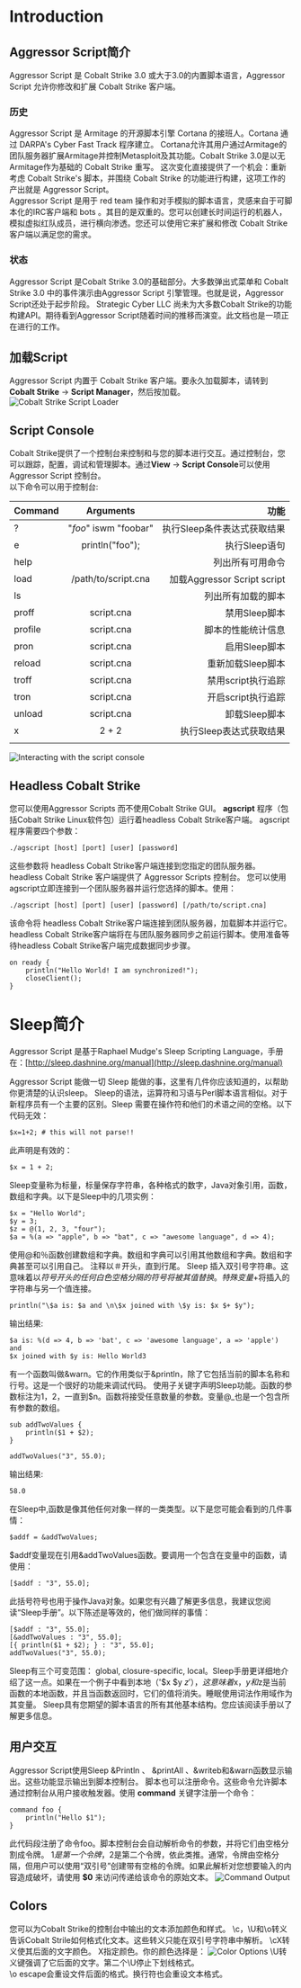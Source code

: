 Introduction
===
## Aggressor Script简介
Aggressor Script 是 Cobalt Strike 3.0 或大于3.0的内置脚本语言，Aggressor Script 允许你修改和扩展 Cobalt Strike 客户端。  
### 历史
Aggressor Script 是 Armitage 的开源脚本引擎 Cortana 的接班人。Cortana 通过 DARPA's Cyber Fast Track 程序建立。 Cortana允许其用户通过Armitage的团队服务器扩展Armitage并控制Metasploit及其功能。Cobalt Strike 3.0是以无Armitage作为基础的 Cobalt Strike 重写。  这次变化直接提供了一个机会：重新考虑 Cobalt Strike's 脚本，并围绕 Cobalt Strike 的功能进行构建，这项工作的产出就是 Aggressor Script。  
Aggressor Script 是用于 red team 操作和对手模拟的脚本语言，灵感来自于可脚本化的IRC客户端和 bots 。其目的是双重的。您可以创建长时间运行的机器人，模拟虚拟红队成员，进行横向渗透。您还可以使用它来扩展和修改 Cobalt Strike 客户端以满足您的需求。
### 状态
Aggressor Script 是Cobalt Strike 3.0的基础部分。大多数弹出式菜单和 Cobalt Strike 3.0 中的事件演示由Aggressor Script 引擎管理。也就是说，Aggressor Script还处于起步阶段。 Strategic Cyber​​ LLC 尚未为大多数Cobalt Strike的功能构建API。期待看到Aggressor Script随着时间的推移而演变。此文档也是一项正在进行的工作。

## 加载Script
Aggressor Script 内置于 Cobalt Strike 客户端。要永久加载脚本，请转到 **Cobalt Strike** -> **Script Manager**，然后按加载。
![Cobalt Strike Script Loader](./images/scriptloader.jpg)
## Script Console
Cobalt Strike提供了一个控制台来控制和与您的脚本进行交互。通过控制台，您可以跟踪，配置，调试和管理脚本。通过**View** -> **Script Console**可以使用Aggressor Script 控制台。  
以下命令可以用于控制台:

|Command| Arguments| 功能|
| ------------- |:-------------:| -----:|
|?|"*foo*" iswm "foobar"|执行Sleep条件表达式获取结果|
|e|println("foo");|执行Sleep语句|
|help||列出所有可用命令|
|load|/path/to/script.cna|加载Aggressor Script script|
|ls||列出所有加载的脚本|
|proff|script.cna|禁用Sleep脚本|
|profile|script.cna|脚本的性能统计信息|
|pron|script.cna|启用Sleep脚本|
|reload|script.cna|重新加载Sleep脚本|
|troff|script.cna|禁用script执行追踪|
|tron|script.cna|开启script执行追踪|
|unload|script.cna|卸载Sleep脚本|
|x|2 + 2|执行Sleep表达式获取结果|
||||
![Interacting with the script console](./images/asconsole.png)
## Headless Cobalt Strike
您可以使用Aggressor Scripts 而不使用Cobalt Strike GUI。 **agscript** 程序（包括Cobalt Strike Linux软件包）运行着headless Cobalt Strike客户端。 agscript程序需要四个参数：
```
./agscript [host] [port] [user] [password]
```
这些参数将 headless Cobalt Strike客户端连接到您指定的团队服务器。headless Cobalt Strike 客户端提供了 Aggressor Scripts 控制台。 您可以使用agscript立即连接到一个团队服务器并运行您选择的脚本。使用：
```
./agscript [host] [port] [user] [password] [/path/to/script.cna]
```
该命令将 headless Cobalt Strike客户端连接到团队服务器，加载脚本并运行它。headless Cobalt Strike客户端将在与团队服务器同步之前运行脚本。使用准备等待headless Cobalt Strike客户端完成数据同步步骤。
```
on ready {
	println("Hello World! I am synchronized!");
	closeClient();
}
```
# Sleep简介
Aggressor Script 是基于Raphael Mudge's Sleep Scripting Language，手册在：[http://sleep.dashnine.org/manual](http://sleep.dashnine.org/manual)  

Aggressor Script 能做一切 Sleep 能做的事，这里有几件你应该知道的，以帮助你更清楚的认识sleep。
Sleep的语法，运算符和习语与Perl脚本语言相似。对于新程序员有一个主要的区别。Sleep 需要在操作符和他们的术语之间的空格。以下代码无效：
```
$x=1+2; # this will not parse!!
```
此声明是有效的：
```
$x = 1 + 2;
```
Sleep变量称为标量，标量保存字符串，各种格式的数字，Java对象引用，函数，数组和字典。以下是Sleep中的几项实例：
```
$x = "Hello World";
$y = 3;
$z = @(1, 2, 3, "four");
$a = %(a => "apple", b => "bat", c => "awesome language", d => 4);
```
使用@和％函数创建数组和字典。数组和字典可以引用其他数组和字典。数组和字典甚至可以引用自己。
注释以＃开头，直到行尾。
Sleep 插入双引号字符串。这意味着以$符号开头的任何白色空格分隔的符号将被其值替换。特殊变量$+将插入的字符串与另一个值连接。
```
println("\$a is: $a and \n\$x joined with \$y is: $x $+ $y");
```
输出结果:
```
$a is: %(d => 4, b => 'bat', c => 'awesome language', a => 'apple') and 
$x joined with $y is: Hello World3
```
有一个函数叫做&warn。它的作用类似于&println，除了它包括当前的脚本名称和行号。这是一个很好的功能来调试代码。
使用子关键字声明Sleep功能。函数的参数标注为$1，$2，一直到$n。函数将接受任意数量的参数。变量@_也是一个包含所有参数的数组。
```
sub addTwoValues {
	println($1 + $2);
}

addTwoValues("3", 55.0);
```
输出结果:
```
58.0
```
在Sleep中,函数是像其他任何对象一样的一类类型。以下是您可能会看到的几件事情：
```
$addf = &addTwoValues; 
```
$addf变量现在引用&addTwoValues函数。要调用一个包含在变量中的函数，请使用：
```
[$addf : "3", 55.0];
```
此括号符号也用于操作Java对象。如果您有兴趣了解更多信息，我建议您阅读“Sleep手册”。以下陈述是等效的，他们做同样的事情：
```
[$addf : "3", 55.0];
[&addTwoValues : "3", 55.0];
[{ println($1 + $2); } : "3", 55.0];
addTwoValues("3", 55.0);
```
Sleep有三个可变范围： global, closure-specific, local。Sleep手册更详细地介绍了这一点。如果在一个例子中看到本地（'$x $y $z'），这意味着$x，$y和$z是当前函数的本地函数，并且当函数返回时，它们的值将消失。睡眠使用词法作用域作为其变量。
Sleep具有您期望的脚本语言的所有其他基本结构。您应该阅读手册以了解更多信息。
## 用户交互
Aggressor Script使用Sleep &Println 、 &printAll 、&writeb和&warn函数显示输出。这些功能显示输出到脚本控制台。
脚本也可以注册命令。这些命令允许脚本通过控制台从用户接收触发器。使用 **command** 关键字注册一个命令：
```
command foo {
	println("Hello $1");
}
```
此代码段注册了命令foo。脚本控制台会自动解析命令的参数，并将它们由空格分割成令牌。 $1是第一个令牌，$2是第二个令牌，依此类推。通常，令牌由空格分隔，但用户可以使用“双引号”创建带有空格的令牌。如果此解析对您想要输入的内容造成破坏，请使用 **$0** 来访问传递给该命令的原始文本。
![Command Output](./images/ascommand.png)
## Colors
您可以为Cobalt Strike的控制台中输出的文本添加颜色和样式。 \c，\U和\o转义告诉Cobalt Strile如何格式化文本。这些转义只能在双引号字符串中解析。
\cX转义使其后面的文字颜色。 X指定颜色。你的颜色选择是：
![Color Options](./images/colors.png)
\U转义键强调了它后面的文字。第二个\U停止下划线格式。  
\o escape会重设文件后面的格式。换行符也会重设文本格式。













